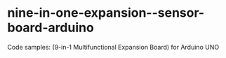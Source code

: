 # nine-in-one-expansion--sensor-board-arduino
Code samples: (9-in-1 Multifunctional Expansion Board) for Arduino UNO
